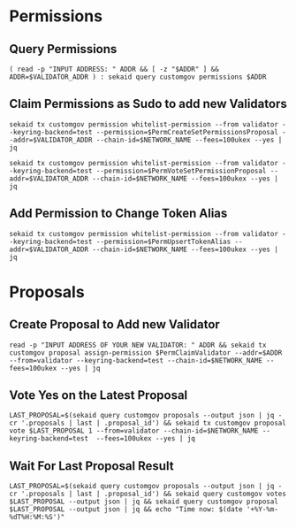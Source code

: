 
# Permissions

## Query Permissions

```
( read -p "INPUT ADDRESS: " ADDR && [ -z "$ADDR" ] && ADDR=$VALIDATOR_ADDR ) : sekaid query customgov permissions $ADDR
```


## Claim Permissions as Sudo to add new Validators

```
sekaid tx customgov permission whitelist-permission --from validator --keyring-backend=test --permission=$PermCreateSetPermissionsProposal --addr=$VALIDATOR_ADDR --chain-id=$NETWORK_NAME --fees=100ukex --yes | jq

sekaid tx customgov permission whitelist-permission --from validator --keyring-backend=test --permission=$PermVoteSetPermissionProposal --addr=$VALIDATOR_ADDR --chain-id=$NETWORK_NAME --fees=100ukex --yes | jq
```

## Add Permission to Change Token Alias
```
sekaid tx customgov permission whitelist-permission --from validator --keyring-backend=test --permission=$PermUpsertTokenAlias --addr=$VALIDATOR_ADDR --chain-id=$NETWORK_NAME --fees=100ukex --yes | jq
```

# Proposals

## Create Proposal to Add new Validator
```
read -p "INPUT ADDRESS OF YOUR NEW VALIDATOR: " ADDR && sekaid tx customgov proposal assign-permission $PermClaimValidator --addr=$ADDR --from=validator --keyring-backend=test --chain-id=$NETWORK_NAME --fees=100ukex --yes | jq
```

## Vote Yes on the Latest Proposal

```
LAST_PROPOSAL=$(sekaid query customgov proposals --output json | jq -cr '.proposals | last | .proposal_id') && sekaid tx customgov proposal vote $LAST_PROPOSAL 1 --from=validator --chain-id=$NETWORK_NAME --keyring-backend=test  --fees=100ukex --yes | jq
```

## Wait For Last Proposal Result

```
LAST_PROPOSAL=$(sekaid query customgov proposals --output json | jq -cr '.proposals | last | .proposal_id') && sekaid query customgov votes $LAST_PROPOSAL --output json | jq && sekaid query customgov proposal $LAST_PROPOSAL --output json | jq && echo "Time now: $(date '+%Y-%m-%dT%H:%M:%S')"
```